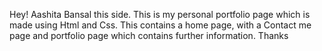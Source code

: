 Hey! Aashita Bansal this side.
This is my personal portfolio page which is made using Html and Css.
This contains a home page, with a Contact me page and portfolio page which contains further information. 
Thanks
